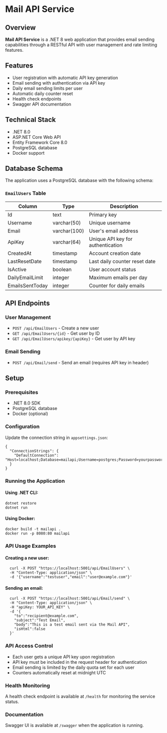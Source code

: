 # Mail API Service

## Overview

**Mail API Service** is a .NET 8 web application that provides email sending capabilities through a RESTful API with user management and rate limiting features.

## Features

- User registration with automatic API key generation  
- Email sending with authentication via API key  
- Daily email sending limits per user  
- Automatic daily counter reset  
- Health check endpoints  
- Swagger API documentation  

## Technical Stack

- .NET 8.0  
- ASP.NET Core Web API  
- Entity Framework Core 8.0  
- PostgreSQL database  
- Docker support  

## Database Schema

The application uses a PostgreSQL database with the following schema:

### `EmailUsers` Table

| Column          | Type         | Description                      |
|-----------------|--------------|----------------------------------|
| Id              | text         | Primary key                      |
| Username        | varchar(50)  | Unique username                  |
| Email           | varchar(100) | User's email address             |
| ApiKey          | varchar(64)  | Unique API key for authentication |
| CreatedAt       | timestamp    | Account creation date            |
| LastResetDate   | timestamp    | Last daily counter reset date    |
| IsActive        | boolean      | User account status              |
| DailyEmailLimit | integer      | Maximum emails per day           |
| EmailsSentToday | integer      | Counter for daily emails         |

## API Endpoints

### User Management

- `POST /api/EmailUsers` - Create a new user  
- `GET /api/EmailUsers/{id}` - Get user by ID  
- `GET /api/EmailUsers/apikey/{apiKey}` - Get user by API key  

### Email Sending

- `POST /api/Email/send` - Send an email (requires API key in header)  

## Setup

### Prerequisites

- .NET 8.0 SDK  
- PostgreSQL database  
- Docker (optional)  

### Configuration

Update the connection string in `appsettings.json`:

```
{
  "ConnectionStrings": {
    "DefaultConnection": "Host=localhost;Database=mailapi;Username=postgres;Password=yourpassword"
  }
}
```

### Running the Application
#### Using .NET CLI:
```
dotnet restore
dotnet run
```

#### Using Docker:
```
docker build -t mailapi .
docker run -p 8080:80 mailapi
```

### API Usage Examples
#### Creating a new user:
```
  curl -X POST "https://localhost:5001/api/EmailUsers" \
  -H "Content-Type: application/json" \
  -d '{"username":"testuser","email":"user@example.com"}'
```
  
#### Sending an email:
```
  curl -X POST "https://localhost:5001/api/Email/send" \
  -H "Content-Type: application/json" \
  -H "apiKey: YOUR_API_KEY" \
  -d '{
    "to":"recipient@example.com",
    "subject":"Test Email",
    "body":"This is a test email sent via the Mail API",
    "isHtml":false
  }'
```
  
### API Access Control
- Each user gets a unique API key upon registration
- API key must be included in the request header for authentication
- Email sending is limited by the daily quota set for each user
- Counters automatically reset at midnight UTC

### Health Monitoring
A health check endpoint is available at `/health` for monitoring the service status.

### Documentation
Swagger UI is available at `/swagger` when the application is running.